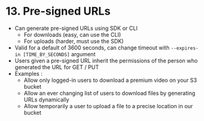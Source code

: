 # 13. Pre-signed URLs

- Can generate pre-signed URLs using SDK or CLI
    - For downloads (easy, can use the CLI)
    - For uploads (harder, must use the SDK)
- Valid for a default of 3600 seconds, can change timeout with `--expires-in [TIME_BY_SECONDS]` argument
- Users given a pre-signed URL inherit the permissions of the person who generated the URL for GET / PUT
- Examples :
    - Allow only logged-in users to download a premium video on your S3 bucket
    - Allow an ever changing list of users to download files by generating URLs dynamically
    - Allow temporarily a user to upload a file to a precise location in our bucket